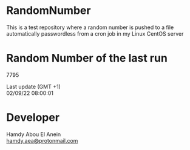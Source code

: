 # RandomNumber    
This is a test repository where a random number is pushed to a file automatically passwordless from a cron job in my Linux CentOS server    
# Random Number of the last run   
7795
      
Last update (GMT +1)    
02/09/22 08:00:01
# Developer    
Hamdy Abou El Anein   
hamdy.aea@protonmail.com
